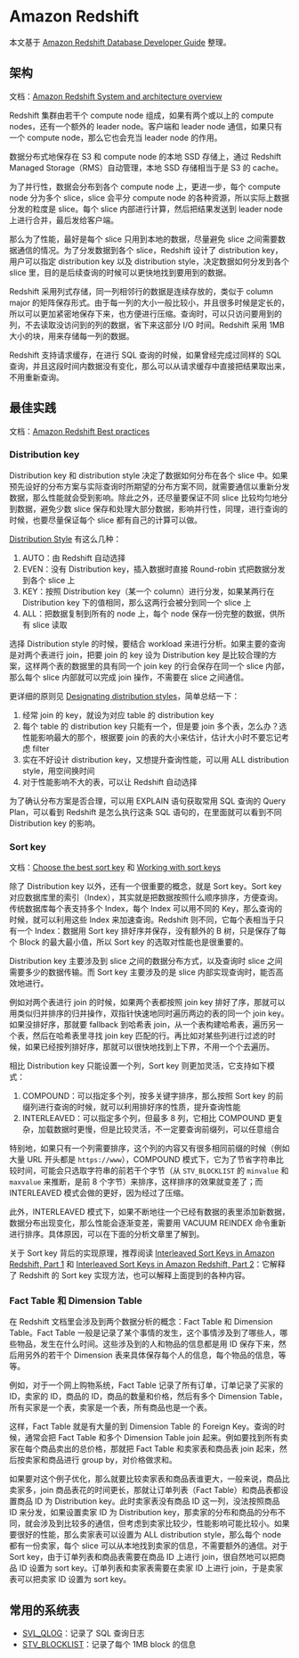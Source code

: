 # Amazon Redshift

本文基于 [Amazon Redshift Database Developer Guide](https://docs.aws.amazon.com/redshift/latest/dg/welcome.html) 整理。

## 架构

文档：[Amazon Redshift System and architecture overview](https://docs.aws.amazon.com/redshift/latest/dg/c_redshift_system_overview.html)

Redshift 集群由若干个 compute node 组成，如果有两个或以上的 compute nodes，还有一个额外的 leader node。客户端和 leader node 通信，如果只有一个 compute node，那么它也会充当 leader node 的作用。

数据分布式地保存在 S3 和 compute node 的本地 SSD 存储上，通过 Redshift Managed Storage（RMS）自动管理，本地 SSD 存储相当于是 S3 的 cache。

为了并行性，数据会分布到各个 compute node 上，更进一步，每个 compute node 分为多个 slice，slice 会平分 compute node 的各种资源，所以实际上数据分发的粒度是 slice。每个 slice 内部进行计算，然后把结果发送到 leader node 上进行合并，最后发给客户端。

那么为了性能，最好是每个 slice 只用到本地的数据，尽量避免 slice 之间需要数据通信的情况。为了分发数据到各个 slice，Redshift 设计了 distribution key，用户可以指定 distribution key 以及 distribution style，决定数据如何分发到各个 slice 里，目的是后续查询的时候可以更快地找到要用到的数据。

Redshift 采用列式存储，同一列相邻行的数据是连续存放的，类似于 column major 的矩阵保存形式。由于每一列的大小一般比较小，并且很多时候是定长的，所以可以更加紧密地保存下来，也方便进行压缩。查询时，可以只访问要用到的列，不去读取没访问到的列的数据，省下来这部分 I/O 时间。Redshift 采用 1MB 大小的块，用来存储每一列的数据。

Redshift 支持请求缓存，在进行 SQL 查询的时候，如果曾经完成过同样的 SQL 查询，并且这段时间内数据没有变化，那么可以从请求缓存中直接把结果取出来，不用重新查询。

## 最佳实践

文档：[Amazon Redshift Best practices](https://docs.aws.amazon.com/redshift/latest/dg/best-practices.html)

### Distribution key

Distribution key 和 distribution style 决定了数据如何分布在各个 slice 中。如果预先设好的分布方案与实际查询时所期望的分布方案不同，就需要通信以重新分发数据，那么性能就会受到影响。除此之外，还尽量要保证不同 slice 比较均匀地分到数据，避免少数 slice 保存和处理大部分数据，影响并行性，同理，进行查询的时候，也要尽量保证每个 slice 都有自己的计算可以做。

[Distribution Style](https://docs.aws.amazon.com/redshift/latest/dg/c_choosing_dist_sort.html) 有这么几种：

1. AUTO：由 Redshift 自动选择
2. EVEN：没有 Distribution key，插入数据时直接 Round-robin 式把数据分发到各个 slice 上
3. KEY：按照 Distribution key（某一个 column）进行分发，如果某两行在 Distribution key 下的值相同，那么这两行会被分到同一个 slice 上
4. ALL：把数据复制到所有的 node 上，每个 node 保存一份完整的数据，供所有 slice 读取

选择 Distribution style 的时候，要结合 workload 来进行分析。如果主要的查询是对两个表进行 join，把要 join 的 key 设为 Distribution key 是比较合理的方案，这样两个表的数据里的具有同一个 join key 的行会保存在同一个 slice 内部，那么每个 slice 内部就可以完成 join 操作，不需要在 slice 之间通信。

更详细的原则见 [Designating distribution styles](https://docs.aws.amazon.com/redshift/latest/dg/t_designating_distribution_styles.html)，简单总结一下：

1. 经常 join 的 key，就设为对应 table 的 distribution key
2. 每个 table 的 distribution key 只能有一个，但是要 join 多个表，怎么办？选性能影响最大的那个，根据要 join 的表的大小来估计，估计大小时不要忘记考虑 filter
3. 实在不好设计 distribution key，又想提升查询性能，可以用 ALL distribution style，用空间换时间
4. 对于性能影响不大的表，可以让 Redshift 自动选择

为了确认分布方案是否合理，可以用 EXPLAIN 语句获取常用 SQL 查询的 Query Plan，可以看到 Redshift 是怎么执行这条 SQL 语句的，在里面就可以看到不同 Distribution key 的影响。

### Sort key

文档：[Choose the best sort key](https://docs.aws.amazon.com/redshift/latest/dg/c_best-practices-sort-key.html) 和 [Working with sort keys](https://docs.aws.amazon.com/redshift/latest/dg/t_Sorting_data.html)

除了 Distribution key 以外，还有一个很重要的概念，就是 Sort key。Sort key 对应数据库里的索引（Index），其实就是把数据按照什么顺序排序，方便查询。传统数据库每个表支持多个 Index，每个 Index 可以用不同的 Key，那么查询的时候，就可以利用这些 Index 来加速查询。Redshift 则不同，它每个表相当于只有一个 Index：数据用 Sort key 排好序并保存，没有额外的 B 树，只是保存了每个 Block 的最大最小值，所以 Sort key 的选取对性能也是很重要的。

Distribution key 主要涉及到 slice 之间的数据分布方式，以及查询时 slice 之间需要多少的数据传输。而 Sort key 主要涉及的是 slice 内部实现查询时，能否高效地进行。

例如对两个表进行 join 的时候，如果两个表都按照 join key 排好了序，那就可以用类似归并排序的归并操作，双指针快速地同时遍历两边的表的同一个 join key。如果没排好序，那就要 fallback 到哈希表 join，从一个表构建哈希表，遍历另一个表，然后在哈希表里寻找 join key 匹配的行。再比如对某些列进行过滤的时候，如果已经按列排好序，那就可以很快地找到上下界，不用一个个去遍历。

相比 Distribution key 只能设置一个列，Sort key 则更加灵活，它支持如下模式：

1. COMPOUND：可以指定多个列，按多关键字排序，那么按照 Sort key 的前缀列进行查询的时候，就可以利用排好序的性质，提升查询性能
2. INTERLEAVED：可以指定多个列，但最多 8 列，它相比 COMPOUND 更复杂，加载数据时更慢，但是比较灵活，不一定要查询前缀列，可以任意组合

特别地，如果只有一个列需要排序，这个列的内容又有很多相同前缀的时候（例如大量 URL 开头都是 `https://www`），COMPOUND 模式下，它为了节省字符串比较时间，可能会只选取字符串的前若干个字节（从 `STV_BLOCKLIST` 的 `minvalue` 和 `maxvalue` 来推断，是前 8 个字节）来排序，这样排序的效果就变差了；而 INTERLEAVED 模式会做的更好，因为经过了压缩。

此外，INTERLEAVED 模式下，如果不断地往一个已经有数据的表里添加新数据，数据分布出现变化，那么性能会逐渐变差，需要用 VACUUM REINDEX 命令重新进行排序。具体原因，可以在下面的分析文章里了解到。

关于 Sort key 背后的实现原理，推荐阅读 [Interleaved Sort Keys in Amazon Redshift, Part 1](https://chartio.com/blog/understanding-interleaved-sort-keys-in-amazon-redshift-part-1/) 和 [Interleaved Sort Keys in Amazon Redshift, Part 2](https://chartio.com/blog/interleaved-sort-keys-part-2/)：它解释了 Redshift 的 Sort key 实现方法，也可以解释上面提到的各种内容。

### Fact Table 和 Dimension Table

在 Redshift 文档里会涉及到两个数据分析的概念：Fact Table 和 Dimension Table。Fact Table 一般是记录了某个事情的发生，这个事情涉及到了哪些人，哪些物品，发生在什么时间。这些涉及到的人和物品的信息都是用 ID 保存下来，然后用另外的若干个 Dimension 表来具体保存每个人的信息，每个物品的信息，等等。

例如，对于一个网上购物系统，Fact Table 记录了所有订单，订单记录了买家的 ID，卖家的 ID，商品的 ID，商品的数量和价格，然后有多个 Dimension Table，所有买家是一个表，卖家是一个表，所有商品也是一个表。

这样，Fact Table 就是有大量的到 Dimension Table 的 Foreign Key。查询的时候，通常会把 Fact Table 和多个 Dimension Table join 起来。例如要找到所有卖家在每个商品卖出的总价格，那就把 Fact Table 和卖家表和商品表 join 起来，然后按卖家和商品进行 group by，对价格做求和。

如果要对这个例子优化，那么就要比较卖家表和商品表谁更大，一般来说，商品比卖家多，join 商品表花的时间更长，那就让订单列表（Fact Table）和商品表都设置商品 ID 为 Distribution key。此时卖家表没有商品 ID 这一列，没法按照商品 ID 来分发，如果设置卖家 ID 为 Distribution key，那卖家的分布和商品的分布不同，就会涉及到比较多的通信，但考虑到卖家比较少，性能影响可能比较小。如果要很好的性能，那么卖家表可以设置为 ALL distribution style，那么每个 node 都有一份卖家，每个 slice 可以从本地找到卖家的信息，不需要额外的通信。对于 Sort key，由于订单列表和商品表需要在商品 ID 上进行 join，很自然地可以把商品 ID 设置为 sort key。订单列表和卖家表需要在卖家 ID 上进行 join，于是卖家表可以把卖家 ID 设置为 sort key。

## 常用的系统表

- [SVL_QLOG](https://docs.aws.amazon.com/redshift/latest/dg/r_SVL_QLOG.html)：记录了 SQL 查询日志
- [STV_BLOCKLIST](https://docs.aws.amazon.com/redshift/latest/dg/r_STV_BLOCKLIST.html)：记录了每个 1MB block 的信息
